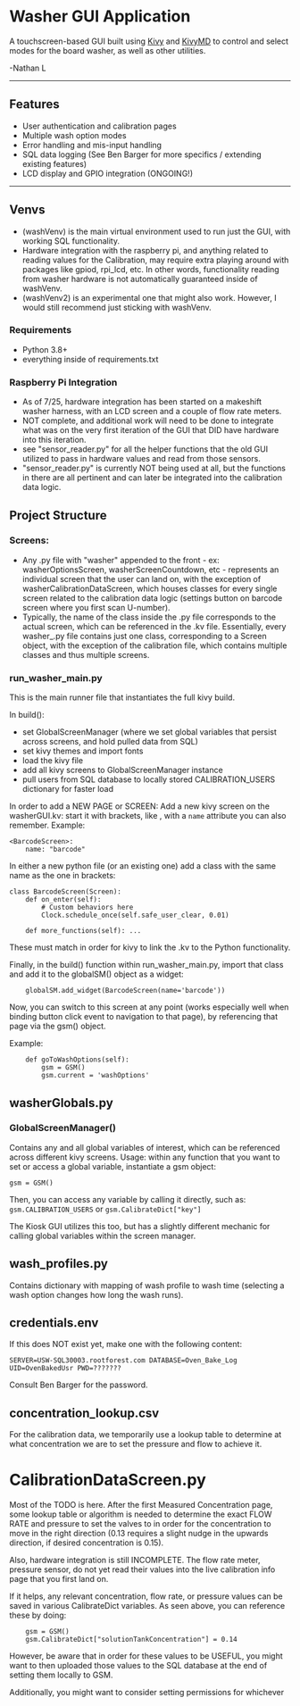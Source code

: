 # Washer GUI Application

A touchscreen-based GUI built using [Kivy](https://kivy.org/) and [KivyMD](https://kivymd.readthedocs.io/) to control and select modes for the board washer, as well as other utilities.

-Nathan L


---

## Features

- User authentication and calibration pages
- Multiple wash option modes
- Error handling and mis-input handling
- SQL data logging (See Ben Barger for more specifics / extending existing features)
- LCD display and GPIO integration (ONGOING!)

---

## Venvs

- (washVenv) is the main virtual environment used to run just the GUI, with working SQL functionality.
- Hardware integration with the raspberry pi, and anything related to reading values for the Calibration, may require extra playing around
with packages like gpiod, rpi_lcd, etc. In other words, functionality reading from washer hardware is not automatically guaranteed inside of
washVenv.
- (washVenv2) is an experimental one that might also work. However, I would still recommend just sticking with washVenv.

### Requirements

- Python 3.8+
- everything inside of requirements.txt

### Raspberry Pi Integration

- As of 7/25, hardware integration has been started on a makeshift washer harness, with an LCD screen and a couple of flow rate meters.
- NOT complete, and additional work will need to be done to integrate what was on the very first iteration of the GUI that DID have hardware into this iteration.
- see "sensor_reader.py" for all the helper functions that the old GUI utilized to pass in hardware values and read from those sensors.
- "sensor_reader.py" is currently NOT being used at all, but the functions in there are all pertinent and can later be integrated into the calibration data logic.


## Project Structure 

### Screens:

- Any .py file with "washer" appended to the front - ex: washerOptionsScreen, washerScreenCountdown, etc - represents an individual screen that the user can land on, with the exception of washerCalibrationDataScreen, which houses classes for every single screen related to the calibration data logic (settings button on barcode screen where you first scan U-number).
- Typically, the name of the class inside the .py file corresponds to the actual screen, which can be referenced in the .kv file.  Essentially, every washer_.py file contains just one class, corresponding to a Screen object, with the exception of the calibration file, which contains multiple classes and thus multiple screens.

### run_washer_main.py

This is the main runner file that instantiates the full kivy build.

In build():
- set GlobalScreenManager (where we set global variables that persist across screens, and hold pulled data from SQL)
- set kivy themes and import fonts
- load the kivy file 
- add all kivy screens to GlobalScreenManager instance
- pull users from SQL database to locally stored CALIBRATION_USERS dictionary for faster load

In order to add a NEW PAGE or SCREEN:
Add a new kivy screen on the washerGUI.kv: start it with brackets, like <NewPageHere>, with a ```name``` attribute you can also remember.
Example:
```
<BarcodeScreen>:
    name: "barcode"
```
In either a new python file (or an existing one) add a class with the same name as the one in brackets:


```
class BarcodeScreen(Screen):
    def on_enter(self):
        # Custom behaviors here
        Clock.schedule_once(self.safe_user_clear, 0.01)
    
    def more_functions(self): ...
```



These must match in order for kivy to link the .kv to the Python functionality.

Finally, in the build() function within run_washer_main.py, import that class and add it to the globalSM() object as a widget:


```
    globalSM.add_widget(BarcodeScreen(name='barcode'))
```

Now, you can switch to this screen at any point (works especially well when binding button click event to navigation to that page),
by referencing that page via the gsm() object. 

Example:
```
    def goToWashOptions(self):
        gsm = GSM()
        gsm.current = 'washOptions'
```


## washerGlobals.py

### GlobalScreenManager()
Contains any and all global variables of interest, which can be referenced across different kivy screens.
Usage: within any function that you want to set or access a global variable, instantiate a gsm object:

<code>gsm = GSM()</code>

Then, you can access any variable by calling it directly, such as: <code>gsm.CALIBRATION_USERS</code> or <code>gsm.CalibrateDict["key"]</code>

The Kiosk GUI utilizes this too, but has a slightly different mechanic for calling global variables within the screen manager.

## wash_profiles.py

Contains dictionary with mapping of wash profile to wash time (selecting a wash option changes how long the wash runs).

## credentials.env

If this does NOT exist yet, make one with the following content:



``
    SERVER=USW-SQL30003.rootforest.com
    DATABASE=Oven_Bake_Log
    UID=OvenBakedUsr
    PWD=???????
``


Consult Ben Barger for the password.

## concentration_lookup.csv

For the calibration data, we temporarily use a lookup table to 
determine at what concentration we are to set the pressure and flow to achieve it.

# CalibrationDataScreen.py

Most of the TODO is here.  After the first Measured Concentration page,
some lookup table or algorithm is needed to determine the exact FLOW RATE and pressure
to set the valves to in order for the concentration to move in the right direction
(0.13 requires a slight nudge in the upwards direction, if desired concentration is 0.15).

Also, hardware integration is still INCOMPLETE.  The flow rate meter, pressure sensor, do not yet
read their values into the live calibration info page that you first land on.

If it helps, any relevant concentration, flow rate, or pressure values can be saved in various CalibrateDict
variables. As seen above, you can reference these by doing:

```
    gsm = GSM()
    gsm.CalibrateDict["solutionTankConcentration"] = 0.14
```

However, be aware that in order for these values to be USEFUL, you might want to then uploaded
those values to the SQL database at the end of setting them locally to GSM.

Additionally, you might want to consider setting permissions for whichever 